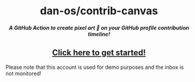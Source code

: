 <div align="center">

# dan-os/contrib-canvas

#### _A GitHub Action to create pixel art 🎨 on your GitHub profile contribution timeline!_

</div>

<div align="center">

## [Click here to get started!](https://github.com/dan-os/contrib-canvas)

</div>

Please note that this account is used for demo purposes and the inbox is not monitored!
